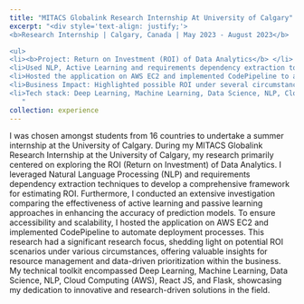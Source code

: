 ```yaml
---
title: "MITACS Globalink Research Internship At University of Calgary"
excerpt: "<div style='text-align: justify;'>
<b>Research Internship | Calgary, Canada | May 2023 - August 2023</b>  

<ul>
<li><b>Project: Return on Investment (ROI) of Data Analytics</b> </li>
<li>Used NLP, Active Learning and requirements dependency extraction to construct a full framework to estimate ROI</li>
<li>Hosted the application on AWS EC2 and implemented CodePipeline to automate the deployment procedure</li>
<li>Business Impact: Highlighted possible ROI under several circumstances, potentially helping the business to manage resources and prioritise data-driven plans. </li>
<li>Tech stack: Deep Learning, Machine Learning, Data Science, NLP, Cloud Computing (AWS), React JS, Flask </li>
   "
collection: experience
---
```


I was chosen amongst students from 16 countries to undertake a summer internship at the University of Calgary.
During my MITACS Globalink Research Internship at the University of Calgary, my research primarily centered on exploring the ROI (Return on Investment) of Data Analytics. I leveraged Natural Language Processing (NLP) and requirements dependency extraction techniques to develop a comprehensive framework for estimating ROI. Furthermore, I conducted an extensive investigation comparing the effectiveness of active learning and passive learning approaches in enhancing the accuracy of prediction models. To ensure accessibility and scalability, I hosted the application on AWS EC2 and implemented CodePipeline to automate deployment processes. This research had a significant research focus, shedding light on potential ROI scenarios under various circumstances, offering valuable insights for resource management and data-driven prioritization within the business. My technical toolkit encompassed Deep Learning, Machine Learning, Data Science, NLP, Cloud Computing (AWS), React JS, and Flask, showcasing my dedication to innovative and research-driven solutions in the field.
